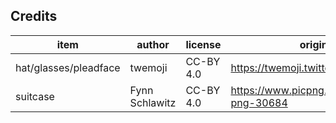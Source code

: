 ## Credits

| item                  | author           | license             | origin              |
| ----                  | ------           | -------             | ------              |
| hat/glasses/pleadface | twemoji          | CC-BY 4.0           | https://twemoji.twitter.com |
| suitcase              | Fynn Schlawitz   | CC-BY 4.0           | https://www.picpng.com/suitcase-png-30684 |
